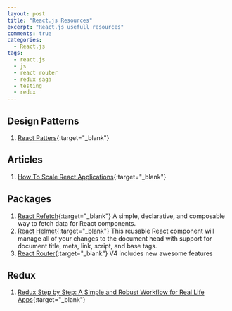 ```yaml
---
layout: post
title: "React.js Resources"
excerpt: "React.js usefull resources"
comments: true
categories:
  - React.js
tags: 
  - react.js
  - js
  - react router
  - redux saga
  - testing
  - redux
---
```


## Design Patterns
1. [React Patters](http://reactpatterns.com/){:target="_blank"}

## Articles
1. [How To Scale React Applications](https://www.smashingmagazine.com/2016/09/how-to-scale-react-applications/){:target="_blank"}

## Packages
1. [React Refetch](https://github.com/heroku/react-refetch){:target="_blank"} A simple, declarative, and composable way to fetch data for React components.
2. [React Helmet](https://github.com/nfl/react-helmet){:target="_blank"} This reusable React component will manage all of your changes to the document head with support for document title, meta, link, script, and base tags.
3. [React Router](https://github.com/ReactTraining/react-router/tree/v4){:target="_blank"} V4 includes new awesome features

## Redux
1. [Redux Step by Step: A Simple and Robust Workflow for Real Life Apps](https://hackernoon.com/redux-step-by-step-a-simple-and-robust-workflow-for-real-life-apps-1fdf7df46092#.6dvpkfb9l){:target="_blank"}

